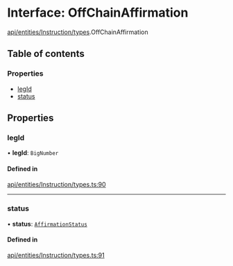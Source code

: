 # Interface: OffChainAffirmation

[api/entities/Instruction/types](../wiki/api.entities.Instruction.types).OffChainAffirmation

## Table of contents

### Properties

- [legId](../wiki/api.entities.Instruction.types.OffChainAffirmation#legid)
- [status](../wiki/api.entities.Instruction.types.OffChainAffirmation#status)

## Properties

### legId

• **legId**: `BigNumber`

#### Defined in

[api/entities/Instruction/types.ts:90](https://github.com/PolymeshAssociation/polymesh-sdk/blob/88db4a91/src/api/entities/Instruction/types.ts#L90)

___

### status

• **status**: [`AffirmationStatus`](../wiki/api.entities.Instruction.types.AffirmationStatus)

#### Defined in

[api/entities/Instruction/types.ts:91](https://github.com/PolymeshAssociation/polymesh-sdk/blob/88db4a91/src/api/entities/Instruction/types.ts#L91)
